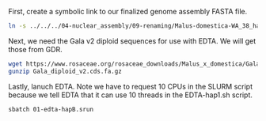 
First, create a symbolic link to our finalized genome assembly FASTA file.  

```bash
ln -s ../../../04-nuclear_assembly/09-renaming/Malus-domestica-WA_38_hapB-genome-v1.0.a1.fa
```

Next, we need the Gala v2 diploid sequences for use with EDTA. We will get those from GDR.
```bash
wget https://www.rosaceae.org/rosaceae_downloads/Malus_x_domestica/Gala_diploid_v1/genes/Gala_diploid_v2.cds.fa.gz
gunzip Gala_diploid_v2.cds.fa.gz
```

Lastly, lanuch EDTA. Note we have to request 10 CPUs in the 
SLURM script because we tell EDTA that it can use 10 threads in the EDTA-hap1.sh script.
```bash
sbatch 01-edta-hapB.srun
```

